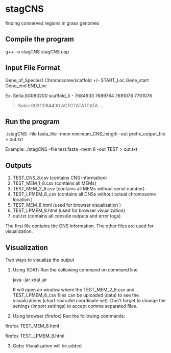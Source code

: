 # stagCNS
finding conserved regions in grass genomes

Compile the program
-------------------

g++ -o stagCNS stagCNS.cpp

Input File Format
-----------------
  Gene_of_Species1 Chromosome/scaffold +/-  START_Loc Gene_start Gene_end END_Loc

  Ex: Seita.5G090200 scaffold_5 - 7684933 7689784 7691078 7701078


  >Sobic.003G084400
  ACTCTATATCATA......
  
  
  

Run the program
---------------

./stagCNS -file fasta_file -mem minimum_CNS_length  -out prefix_output_file   >  out.txt

Example: ./stagCNS -file  test.fasta  -mem 8   -out TEST  > out.txt

Outputs
-------
1. TEST_CNS_8.csv (contains CNS information)
2. TEST_MEM_1_8.csv (contains all MEMs)
3. TEST_MEM_2_8.csv (contains all MEMs without serial number)
4. TEST_LPMEM_8_csv (contains all CNSs without actual chromosome location ) 
5. TEST_MEM_8.html  (used for browser visualization )
6. TEST_LPMEM_8.html (used for browser visualization)
7. out.txt (contains all console outputs and error logs)

The first file contains the CNS information. The other files are used for visualization.

Visualization
-------------
Two ways to visualiza the output

1. Using XDAT: 
   Run the collowing command on command line

   java -jar xdat.jar
   
   It will open an window where the TEST_MEM_2_8.csv and TEST_LPMEM_8_csv  files can be uploaded (data) to see the visualizations
   (chart->parallel coordinate set). 
   Don't forget to change the settings (import settings) to accept comma separated files.

2. Using browser (firefox)
 Run the following commands:

 firefox TEST_MEM_8.html
 
 firefox TEST_LPMEM_8.html

3. Gobe Visualization will be added
